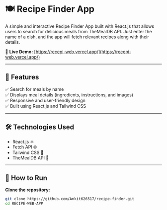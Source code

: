# 🍽️ Recipe Finder App

A simple and interactive Recipe Finder App built with React.js that allows users to search for delicious meals from TheMealDB API. Just enter the name of a dish, and the app will fetch relevant recipes along with their details.

🔗 **Live Demo:** [https://recepi-web.vercel.app/](https://recepi-web.vercel.app/)

---

## 🚀 Features

✅ Search for meals by name  
✅ Displays meal details (ingredients, instructions, and images)  
✅ Responsive and user-friendly design  
✅ Built using React.js and Tailwind CSS  

---

## 🛠️ Technologies Used

- React.js ⚛️  
- Fetch API 🌐  
- Tailwind CSS 🎨  
- TheMealDB API 🍲  

---

## 🔧 How to Run

**Clone the repository:**

```bash
git clone https://github.com/Ankit626517/recipe-finder.git
cd RECIPE-WEB-APP
